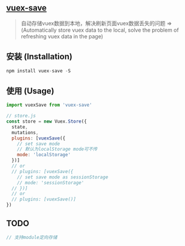 ## [vuex-save](https://github.com/BiYuqi/vuex-save)

> 自动存储vuex数据到本地，解决刷新页面vuex数据丢失的问题 => (Automatically store vuex data to the local, solve the problem of refreshing vuex data in the page)

## 安装 (Installation)
```js
npm install vuex-save -S
```
## 使用 (Usage)
```js
import vuexSave from 'vuex-save'

// store.js
const store = new Vuex.Store({
  state,
  mutations,
  plugins: [vuexSave({
    // set save mode
    // 默认为localStorage mode可不传
    mode: 'localStorage'
  })]
  // or
  // plugins: [vuexSave({
    // set save mode as sessionStorage
    // mode: 'sessionStorage'
  // })]
  // or 
  // plugins: [vuexSave()]
})
```
## TODO

```js
// 支持module定向存储
```
